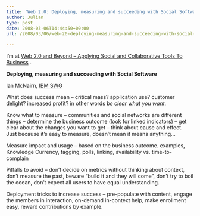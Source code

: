 ```yaml
---
title: 'Web 2.0: Deploying, measuring and succeeding with Social Software'
author: Julian
type: post
date: 2008-03-06T14:44:50+00:00
url: /2008/03/06/web-20-deploying-measuring-and-succeeding-with-social-software/

---
```

I’m at [Web 2.0 and Beyond &#8211; Applying Social and Collaborative Tools To Business][1] .

**Deploying, measuring and succeeding with Social Software**

Ian McNairn, [IBM SWG][2]

What does success mean &#8211; critical mass? application use? customer delight? increased profit? in other words _be clear what you want_.

Know what to measure &#8211; communities and social networks are different things &#8211; determine the business outcome (look for linked indicators) &#8211; get clear about the changes you want to get &#8211; think about cause and effect. Just because it&#8217;s easy to measure, doesn&#8217;t mean it means anything&#8230;

Measure impact and usage &#8211; based on the business outcome. examples, Knowledge Currency, tagging, polls, linking, availability vs. time-to-complain

Pitfalls to avoid &#8211; don&#8217;t decide on metrics without thinking about context, don&#8217;t measure the past, beware &#8220;build it and they will come&#8221;, don&#8217;t try to boil the ocean, don&#8217;t expect all users to have equal understanding.

Deployment tricks to increase success &#8211; pre-populate with content, engage the members in interaction, on-demand in-context help, make enrollment easy, reward contributions by example.

 [1]: https://www.focusbiz.co.uk/conferences/web2.0/
 [2]: https://www.ibm.com/software/lotus/products/connections